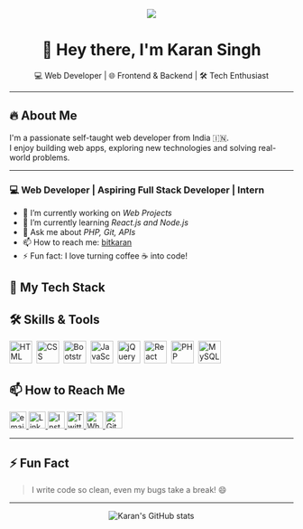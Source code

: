 <!-- Profile Banner / Logo -->
<p align="center">
  <img src="https://readme-typing-svg.demolab.com/?lines=Hi,+I'm+Karan+Singh;A+Passionate+Web+Developer;Open+Source+Enthusiast&center=true&width=500&height=45">
</p>

<h1 align="center">👋 Hey there, I'm Karan Singh</h1>

<p align="center">
  💻 Web Developer | 🌐 Frontend & Backend | 🛠️ Tech Enthusiast
</p>

---

## 🔥 About Me

I'm a passionate self-taught web developer from India 🇮🇳.  
I enjoy building web apps, exploring new technologies and solving real-world problems.

---
### 💻 Web Developer | Aspiring Full Stack Developer | Intern

- 🔭 I’m currently working on *Web Projects*
- 🌱 I’m currently learning *React.js and Node.js*
- 💬 Ask me about *PHP, Git, APIs*
- 📫 How to reach me: [bitkaran](https://github.com/bitkaran)
- ⚡ Fun fact: I love turning coffee ☕ into code!


## 🧠 My Tech Stack

## 🛠️ Skills & Tools

<p align="left">
  <img src="https://cdn.jsdelivr.net/gh/devicons/devicon/icons/html5/html5-original.svg" title="HTML5" alt="HTML" width="40" height="40"/>&nbsp;
  <img src="https://cdn.jsdelivr.net/gh/devicons/devicon/icons/css3/css3-original.svg" title="CSS3" alt="CSS" width="40" height="40"/>&nbsp;
  <img src="https://cdn.jsdelivr.net/gh/devicons/devicon/icons/bootstrap/bootstrap-plain.svg" title="Bootstrap" alt="Bootstrap" width="40" height="40"/>&nbsp;
  <img src="https://cdn.jsdelivr.net/gh/devicons/devicon/icons/javascript/javascript-original.svg" title="JavaScript" alt="JavaScript" width="40" height="40"/>&nbsp;
  <img src="https://cdn.jsdelivr.net/gh/devicons/devicon/icons/jquery/jquery-original.svg" title="jQuery" alt="jQuery" width="40" height="40"/>&nbsp;
  <img src="https://cdn.jsdelivr.net/gh/devicons/devicon/icons/react/react-original.svg" title="React" alt="React" width="40" height="40"/>&nbsp;
  <img src="https://cdn.jsdelivr.net/gh/devicons/devicon/icons/php/php-original.svg" title="PHP" alt="PHP" width="40" height="40"/>&nbsp;
  <img src="https://cdn.jsdelivr.net/gh/devicons/devicon/icons/mysql/mysql-original.svg" title="MySQL" alt="MySQL" width="40" height="40"/>
</p>




## 📫 How to Reach Me


<p align="left">
  <a href="mailto:karan.devmail@gmail.com" target="_blank">
    <img src="https://img.icons8.com/color/48/000000/gmail-new.png" width="30" alt="email"/>  
  </a>
  
  <a href="https://www.linkedin.com/in/krn-shekhawat/" target="_blank">
    <img src="https://img.icons8.com/color/48/000000/linkedin.png" width="30" alt="LinkedIn"/>
  </a>

  <a href="https://www.instagram.com/yourusername" target="_blank">
    <img src="https://img.icons8.com/color/48/000000/instagram-new.png" width="30" alt="Instagram"/>
  </a>

  <a href="https://twitter.com/yourusername" target="_blank">
    <img src="https://img.icons8.com/color/48/000000/twitter--v1.png" width="30" alt="Twitter"/>
  </a>

  <a href="https://wa.me/+91 7877997408" target="_blank">
    <img src="https://img.icons8.com/color/48/000000/whatsapp--v1.png" width="30" alt="WhatsApp"/>
  </a>

  <a href="https://github.com/bitkaran" target="_blank">
    <img src="https://img.icons8.com/ios-glyphs/48/000000/github.png" width="30" alt="GitHub"/>
  </a>
</p>


---

## ⚡ Fun Fact

> I write code so clean, even my bugs take a break! 😄

---

<p align="center">
  <img src="https://github-readme-stats.vercel.app/api?username=your-github-username&show_icons=true&theme=tokyonight" alt="Karan's GitHub stats" />
</p>

